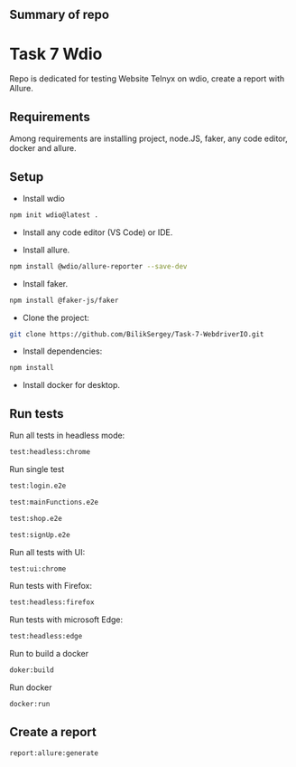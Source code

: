 ## Summary of repo
# Task 7 Wdio
Repo is dedicated for testing Website Telnyx on wdio, create a report with Allure.
## Requirements
Among requirements are installing project, node.JS, faker, any code editor, docker and allure.

## Setup

- Install wdio

```bash
npm init wdio@latest .
```

- Install any code editor (VS Code) or IDE.

- Install allure.

```bash
npm install @wdio/allure-reporter --save-dev
```

- Install faker.

```bash
npm install @faker-js/faker
```

- Clone the project:

```bash
git clone https://github.com/BilikSergey/Task-7-WebdriverIO.git
```

- Install dependencies:

```bash
npm install
```

- Install docker for desktop.

## Run tests
Run all tests in headless mode: 
```bash
test:headless:chrome
```
Run single test
```bash
test:login.e2e
```
```bash
test:mainFunctions.e2e
```
```bash
test:shop.e2e
```
```bash
test:signUp.e2e
```
Run all tests with UI:
```bash
test:ui:chrome
```
Run tests with Firefox:
```bash
test:headless:firefox
```
Run tests with microsoft Edge:
```bash
test:headless:edge
```
Run to build a docker
```bash
doker:build
```
Run docker
```bash
docker:run
```
## Create a report
```bash
report:allure:generate
```
